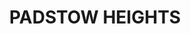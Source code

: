 ---
lastmod: '2025-04-06T06:05:20+00:00'
latitude: -33.961366
layout: suburb
longitude: 151.03221
postcode: '2211'
state: NSW
title: PADSTOW HEIGHTS
url: /nsw/padstow-heights/
---